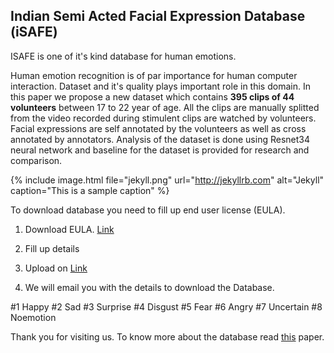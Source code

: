 ## Indian Semi Acted Facial Expression Database (iSAFE)

ISAFE is one of it's kind database for human emotions. 

Human emotion recognition is of par importance for human computer interaction. Dataset and it's quality plays important role in this domain. In this paper we propose a new dataset which contains **395 clips of 44 volunteers** between 17 to 22 year of age. All the clips are manually splitted from the video recorded during stimulent clips are watched by volunteers. Facial expressions are self annotated by the volunteers as well as cross annotated by annotators. Analysis of the dataset is done using Resnet34 neural network and baseline for the dataset is provided for research and comparison. 

{% include image.html file="jekyll.png" url="http://jekyllrb.com" alt="Jekyll" caption="This is a sample caption" %}

To download database you need to fill up end user license (EULA). 

1) Download EULA. [Link](https://github.com/shivendra2015iiit/Indian-Semi-Acted-Facial-Expression-Database-iSAFE-/blob/master/EULA.pdf) <br/>

2) Fill up details <br/>

3) Upload on [Link](https://docs.google.com/forms/d/e/1FAIpQLSdzAEFtcFWhvZB7eud7Y8kRb9D2UMTzhgzRqdJJTv559kUTPQ/viewform)<br>

4) We will email you with the details to download the Database.


 #1 Happy #2 Sad #3 Surprise #4 Disgust #5 Fear #6 Angry #7 Uncertain #8 Noemotion
 
Thank you for visiting us.
To know more about the database read [this](url) paper.
